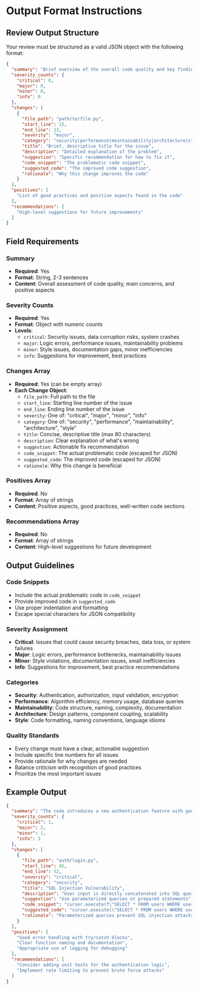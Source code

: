 # Output Format Instructions

## Review Output Structure

Your review must be structured as a valid JSON object with the following format:

```json
{
  "summary": "Brief overview of the overall code quality and key findings",
  "severity_counts": {
    "critical": 0,
    "major": 0,
    "minor": 0,
    "info": 0
  },
  "changes": [
    {
      "file_path": "path/to/file.py",
      "start_line": 15,
      "end_line": 23,
      "severity": "major",
      "category": "security|performance|maintainability|architecture|style",
      "title": "Brief, descriptive title for the issue",
      "description": "Detailed explanation of the problem",
      "suggestion": "Specific recommendation for how to fix it",
      "code_snippet": "The problematic code snippet",
      "suggested_code": "The improved code suggestion",
      "rationale": "Why this change improves the code"
    }
  ],
  "positives": [
    "List of good practices and positive aspects found in the code"
  ],
  "recommendations": [
    "High-level suggestions for future improvements"
  ]
}
```

## Field Requirements

### Summary
- **Required**: Yes
- **Format**: String, 2-3 sentences
- **Content**: Overall assessment of code quality, main concerns, and positive aspects

### Severity Counts
- **Required**: Yes
- **Format**: Object with numeric counts
- **Levels**:
  - `critical`: Security issues, data corruption risks, system crashes
  - `major`: Logic errors, performance issues, maintainability problems
  - `minor`: Style issues, documentation gaps, minor inefficiencies
  - `info`: Suggestions for improvement, best practices

### Changes Array
- **Required**: Yes (can be empty array)
- **Each Change Object**:
  - `file_path`: Full path to the file
  - `start_line`: Starting line number of the issue
  - `end_line`: Ending line number of the issue
  - `severity`: One of: "critical", "major", "minor", "info"
  - `category`: One of: "security", "performance", "maintainability", "architecture", "style"
  - `title`: Concise, descriptive title (max 80 characters)
  - `description`: Clear explanation of what's wrong
  - `suggestion`: Actionable fix recommendation
  - `code_snippet`: The actual problematic code (escaped for JSON)
  - `suggested_code`: The improved code (escaped for JSON)
  - `rationale`: Why this change is beneficial

### Positives Array
- **Required**: No
- **Format**: Array of strings
- **Content**: Positive aspects, good practices, well-written code sections

### Recommendations Array
- **Required**: No
- **Format**: Array of strings
- **Content**: High-level suggestions for future development

## Output Guidelines

### Code Snippets
- Include the actual problematic code in `code_snippet`
- Provide improved code in `suggested_code`
- Use proper indentation and formatting
- Escape special characters for JSON compatibility

### Severity Assignment
- **Critical**: Issues that could cause security breaches, data loss, or system failures
- **Major**: Logic errors, performance bottlenecks, maintainability issues
- **Minor**: Style violations, documentation issues, small inefficiencies
- **Info**: Suggestions for improvement, best practice recommendations

### Categories
- **Security**: Authentication, authorization, input validation, encryption
- **Performance**: Algorithm efficiency, memory usage, database queries
- **Maintainability**: Code structure, naming, complexity, documentation
- **Architecture**: Design patterns, component coupling, scalability
- **Style**: Code formatting, naming conventions, language idioms

### Quality Standards
- Every change must have a clear, actionable suggestion
- Include specific line numbers for all issues
- Provide rationale for why changes are needed
- Balance criticism with recognition of good practices
- Prioritize the most important issues

## Example Output

```json
{
  "summary": "The code introduces a new authentication feature with good error handling but has a potential security vulnerability in input validation.",
  "severity_counts": {
    "critical": 1,
    "major": 2,
    "minor": 1,
    "info": 3
  },
  "changes": [
    {
      "file_path": "auth/login.py",
      "start_line": 45,
      "end_line": 52,
      "severity": "critical",
      "category": "security",
      "title": "SQL Injection Vulnerability",
      "description": "User input is directly concatenated into SQL query without parameterization",
      "suggestion": "Use parameterized queries or prepared statements",
      "code_snippet": "cursor.execute(f\"SELECT * FROM users WHERE username = '{username}'\")",
      "suggested_code": "cursor.execute(\"SELECT * FROM users WHERE username = %s\", (username,))",
      "rationale": "Parameterized queries prevent SQL injection attacks by separating SQL code from data"
    }
  ],
  "positives": [
    "Good error handling with try/catch blocks",
    "Clear function naming and documentation",
    "Appropriate use of logging for debugging"
  ],
  "recommendations": [
    "Consider adding unit tests for the authentication logic",
    "Implement rate limiting to prevent brute force attacks"
  ]
}
```
